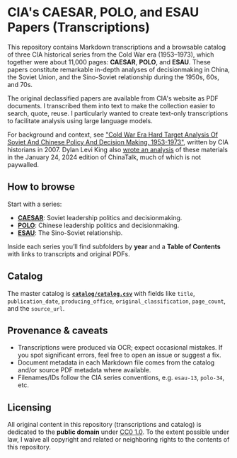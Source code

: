 # CIA's CAESAR, POLO, and ESAU Papers (Transcriptions)

This repository contains Markdown transcriptions and a browsable catalog of three CIA historical series from the Cold War era (1953–1973), which together were about 11,000 pages: **CAESAR**, **POLO**, and **ESAU**. These papers constitute remarkable in-depth analyses of decisionmaking in China, the Soviet Union, and the Sino-Soviet relationship during the 1950s, 60s, and 70s. 

The original declassified papers are available from CIA's website as PDF documents. I transcribed them into text to make the collection easier to search, quote, reuse. I particularly wanted to create text-only transcriptions to facilitate analysis using large language models.

For background and context, see ["Cold War Era Hard Target Analysis Of Soviet And Chinese Policy And Decision Making, 1953-1973"]( <./Introduction - The Caesar Polo and Esau Papers.md> ), written by CIA historians in 2007. Dylan Levi King also [wrote an analysis](https://www.chinatalk.media/p/heretics-in-the-cia-predicting-the) of these materials in the January 24, 2024 edition of ChinaTalk, much of which is not paywalled.

## How to browse
Start with a series:
  - **[CAESAR](./caesar/README.md)**: Soviet leadership politics and decisionmaking.
  - **[POLO](./polo/README.md)**: Chinese leadership politics and decisionmaking.
  - **[ESAU](./esau/README.md)**: The Sino-Soviet relationship.

Inside each series you’ll find subfolders by **year** and a **Table of Contents** with links to transcripts and original PDFs.

## Catalog
The master catalog is **[`catalog/catalog.csv`](./catalog/catalog.csv)** with fields like `title`, `publication_date`, `producing_office`, `original_classification`, `page_count`, and the `source_url`.

## Provenance & caveats
- Transcriptions were produced via OCR; expect occasional mistakes. If you spot significant errors, feel free to open an issue or suggest a fix.
- Document metadata in each Markdown file comes from the catalog and/or source PDF metadata where available.
- Filenames/IDs follow the CIA series conventions, e.g. `esau-13`, `polo-34`, etc.

## Licensing
All original content in this repository (transcriptions and catalog) is dedicated to the **public domain** under [CC0 1.0](https://creativecommons.org/publicdomain/zero/1.0/). To the extent possible under law, I waive all copyright and related or neighboring rights to the contents of this repository.
